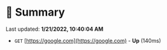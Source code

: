 # 📖 Summary
Last updated: **1/21/2022, 10:40:04 AM**

- `GET` [https://google.com](https://google.com) - **Up** (140ms)
